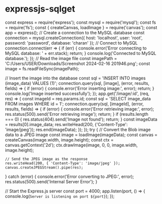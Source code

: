 # expressjs-sqlget
const express = require('express');
const mysql = require('mysql');
const fs = require('fs');
const { createCanvas, loadImage } = require('canvas');
const app = express();
// Create a connection to the MySQL database
const connection = mysql.createConnection({
    host: 'localhost',
    user: 'root',
    password: 'password',
    database: 'charan'
});
// Connect to MySQL
connection.connect(err => {
    if (err) {
      console.error('Error connecting to MySQL database: ' + err.stack);
      return;
    }
    console.log('Connected to MySQL database.');
  });
// Read the image file
const imagePath = 'C:/Users/USER/Downloads/Screenshot 2024-02-16 201946.png';
const image = fs.readFileSync(imagePath);

// Insert the image into the database
const sql = 'INSERT INTO images (image_data) VALUES (1)';
connection.query(sql, [image], (error, results, fields) => {
   if (error) {
       console.error('Error inserting image:', error);
        return;
  }
  console.log('Image inserted successfully');
});
app.get('/image/:id', (req, res) => {
    const imageId = req.params.id;
    const sql = 'SELECT image_data FROM images WHERE id = 1';
    connection.query(sql, [imageId], (error, results, fields) => {
        if (error) {
            console.error('Error retrieving image:', error);
            res.status(500).send('Error retrieving image');
            return;
        }
        if (results.length === 0) {
            res.status(404).send('Image not found');
            return;
        }
        const imageData = results[0].image_data;
        res.writeHead(200, {'Content-Type': 'image/jpeg'});
        res.end(imageData);
    });
});
try {
    // Convert the Blob image data to a JPEG image
    const image = loadImage(imageData);
    const canvas = createCanvas(image.width, image.height);
    const ctx = canvas.getContext('2d');
    ctx.drawImage(image, 0, 0, image.width, image.height);

    // Send the JPEG image as the response
    res.writeHead(200, { 'Content-Type': 'image/jpeg' });
    canvas.createJPEGStream().pipe(res);
  } catch (error) {
    console.error('Error converting to JPEG:', error);
    res.status(500).send('Internal Server Error');
  }

// Start the Express.js server
const port = 4000;
app.listen(port, () => {
    console.log(`Server is listening on port ${port}`);
});
